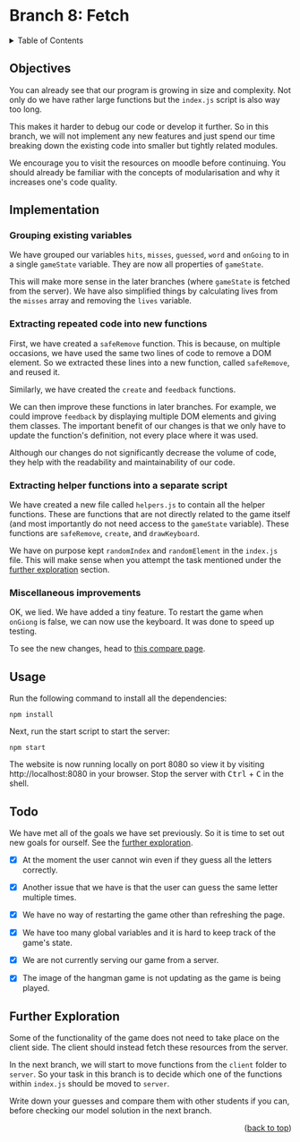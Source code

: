 <div id="top"></div>

<!-- BRANCH TITLE -->

# Branch 8: Fetch

<!-- TABLE OF CONTENTS -->
<details>
  <summary>Table of Contents</summary>
  <ol>
    <li><a href="#objectives">Objectives</a></li>
    <li><a href="#implementation">Implementation</a>
    <li><a href="#usage">Usage</a></li>
    <li><a href="#todo">Todo</a></li>
    <li><a href="#further-exploration">Further Exploration</a></li>
  </ol>
</details>

## Objectives

You can already see that our program is growing in size and complexity.
Not only do we have rather large functions but the `index.js` script is also way too long.

This makes it harder to debug our code or develop it further.
So in this branch, we will not implement any new features and just spend our time breaking down the existing code into smaller but tightly related modules.

We encourage you to visit the resources on moodle before continuing.
You should already be familiar with the concepts of modularisation and why it increases one's code quality.

## Implementation

### Grouping existing variables

We have grouped our variables `hits`, `misses`, `guessed`, `word` and `onGoing` to in a single `gameState` variable.
They are now all properties of `gameState`.

This will make more sense in the later branches (where `gameState` is fetched from the server).
We have also simplified things by calculating lives from the `misses` array and removing the `lives` variable.

### Extracting repeated code into new functions

First, we have created a `safeRemove` function.
This is because, on multiple occasions, we have used the same two lines of code to remove a DOM element.
So we extracted these lines into a new function, called `safeRemove`, and reused it.

Similarly, we have created the `create` and `feedback` functions.

We can then improve these functions in later branches.
For example, we could improve `feedback` by displaying multiple DOM elements and giving them classes.
The important benefit of our changes is that we only have to update the function's definition, not every place where it was used.

Although our changes do not significantly decrease the volume of code, they help with the readability and maintainability of our code.

### Extracting helper functions into a separate script

We have created a new file called `helpers.js` to contain all the helper functions.
These are functions that are not directly related to the game itself (and most importantly do not need access to the `gameState` variable).
These functions are `safeRemove`, `create`, and `drawKeyboard`.

We have on purpose kept `randomIndex` and `randomElement` in the `index.js` file.
This will make sense when you attempt the task mentioned under the <a href="#further-exploration">further exploration</a> section.

### Miscellaneous improvements

OK, we lied.
We have added a tiny feature.
To restart the game when `onGiong` is false, we can now use the keyboard.
It was done to speed up testing.

To see the new changes, head to [this compare page](https://github.com/portsoc/hangman-in-branches/compare/6...7?diff=split).

## Usage

Run the following command to install all the dependencies:

```
npm install
```

Next, run the start script to start the server:

```
npm start
```

The website is now running locally on port 8080 so view it by visiting http://localhost:8080 in your browser.
Stop the server with <kbd>Ctrl</kbd> + <kbd>C</kbd> in the shell.

## Todo

We have met all of the goals we have set previously.
So it is time to set out new goals for ourself.
See the <a href="#further-exploration">further exploration</a>.

- [x] At the moment the user cannot win even if they guess all the letters correctly.

- [x] Another issue that we have is that the user can guess the same letter multiple times.

- [x] We have no way of restarting the game other than refreshing the page.

- [x] We have too many global variables and it is hard to keep track of the game's state.

- [x] We are not currently serving our game from a server.

- [x] The image of the hangman game is not updating as the game is being played.

## Further Exploration

Some of the functionality of the game does not need to take place on the client side.
The client should instead fetch these resources from the server.

In the next branch, we will start to move functions from the `client` folder to `server`.
So your task in this branch is to decide which one of the functions within `index.js` should be moved to `server`.

Write down your guesses and compare them with other students if you can, before checking our model solution in the next branch.

<p align="right">(<a href="#top">back to top</a>)</p>
